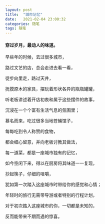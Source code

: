 ```yaml
---
layout: post
title:  "城市记忆"
date:   2021-02-04 23:00:32
categories: 随笔
tags: 随笔
---
```

#### 穿过岁月，最动人的味道。

早些年的时候，去过很多城市，

路过文艺的店，总会走进去看一看，

徒步向里走，路过天井，

抚摸原木的家具，摆玩着形状各异的瓶瓶罐罐，

听老板讲述着开店初衷和属于这些摆件的故事，

沉浸在一个个富有生活气息的氛围里；



慕名而来，吃过很多当地苍蝇馆子，

每每吃到令人称赞的食物，

都会细心留意，并向老板讨教其做法，

每一道菜，都是一座城市独有的记忆，

如今空闲下来，得以在厨房将其味道一一复现，

抄起筷子，仔细的咀嚼，

犹如第一次踏入这座城市时带给你的感觉和心情；



年轻时的旅行无需带导游或者特别的行程计划，

对于初次踏入这座城市的你，一切都是未知的，

反而能带来不期而遇的惊喜。




